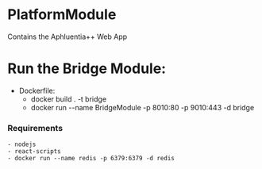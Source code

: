# PlatformModule
Contains the Aphluentia++ Web App 

# Run the Bridge Module:  
- Dockerfile:
    - docker build . -t bridge  
	- docker run --name BridgeModule -p 8010:80 -p 9010:443 -d bridge
### Requirements
    - nodejs
    - react-scripts
    - docker run --name redis -p 6379:6379 -d redis